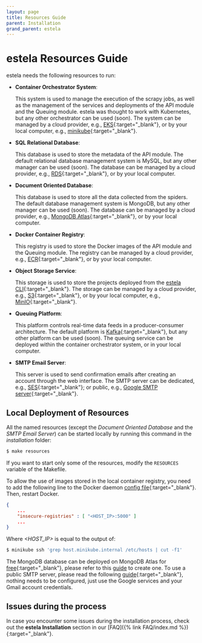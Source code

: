 ```yaml
---
layout: page
title: Resources Guide
parent: Installation
grand_parent: estela
---
```


# estela Resources Guide

estela needs the following resources to run:

- **Container Orchestrator System**:

  This system is used to manage the execution of the scrapy jobs, as well as the management
  of the services and deployments of the API module and the Queuing module.
  estela was thought to work with Kubernetes, but any other orchestrator can be used (soon).
  The system can be managed by a cloud provider, e.g., 
  [EKS](https://aws.amazon.com/eks/){:target="_blank"}, or by your local computer, e.g., 
  [minikube](https://minikube.sigs.k8s.io/){:target="_blank"}.

- **SQL Relational Database**:

  This database is used to store the metadata of the API module. The default relational 
  database management system is MySQL, but any other manager can be used (soon).
  The database can be managed by a cloud provider, e.g., 
  [RDS](https://aws.amazon.com/rds/){:target="_blank"}, or by your local computer.

- **Document Oriented Database**:

  This database is used to store all the data collected from the spiders. The default
  database management system is MongoDB, but any other manager can be used (soon).
  The database can be managed by a cloud provider,
  e.g., [MongoDB Atlas](https://www.mongodb.com/cloud/atlas){:target="_blank"},
  or by your local computer.

- **Docker Container Registry**:

  This registry is used to store the Docker images of the API module and the Queuing module.
  The registry can be managed by a cloud provider, e.g., 
  [ECR](https://aws.amazon.com/ecr/){:target="_blank"}, or by your local computer.

- **Object Storage Service**:

  This storage is used to store the projects deployed from the
  [estela CLI](https://github.com/bitmakerla/estela-cli){:target="_blank"}.
  The storage can be managed by a cloud provider, e.g., 
  [S3](https://aws.amazon.com/s3/){:target="_blank"}, or by your local computer, e.g.,
  [MinIO](https://min.io/){:target="_blank"}.

- **Queuing Platform**:

  This platform controls real-time data feeds in a producer-consumer architecture.
  The default platform is [Kafka](https://kafka.apache.org/){:target="_blank"}, 
  but any other platform can be used (soon). The queuing service can be deployed within 
  the container orchestrator system, or in your local computer.
  
- **SMTP Email Server**:

  This server is used to send confirmation emails after creating an account through the 
  web interface. The SMTP server can be dedicated, e.g.,
  [SES](https://aws.amazon.com/ses/){:target="_blank"}; or public, e.g.,
  [Google SMTP server](https://kinsta.com/blog/gmail-smtp-server/){:target="_blank"}.

## Local Deployment of Resources

All the named resources (except the _Document Oriented Database_ and the _SMTP Email Server_)
can be started locally by running this command in the  _installation_ folder:

```bash
$ make resources
```

If you want to start only some of the resources, modify the `RESOURCES` variable of the 
Makefile.

To allow the use of images stored in the local container registry, you need to
add the following line to the Docker daemon 
[config file](https://docs.docker.com/config/daemon){:target="_blank"}.
Then, restart Docker.

```json
{
	...
	"insecure-registries" : [ "<HOST_IP>:5000" ]
	...
}
```
Where _<HOST\_IP>_ is equal to the output of:

```bash
$ minikube ssh 'grep host.minikube.internal /etc/hosts | cut -f1'
```

The MongoDB database can be deployed on MongoDB Atlas for
[free](https://www.mongodb.com/free-cloud-database){:target="_blank"}, please refer to this [guide](https://www.mongodb.com/basics/mongodb-atlas-tutorial) to create one.
To use a public SMTP server, please read the following
[guide](https://kinsta.com/blog/gmail-smtp-server/){:target="_blank"}, nothing needs 
to be configured, just use the Google services and your Gmail account credentials.  

## Issues during the process

In case you encounter some issues during the installation process, check out the **estela Installation** section in our [FAQ]({% link FAQ/index.md %}){:target="_blank"}.